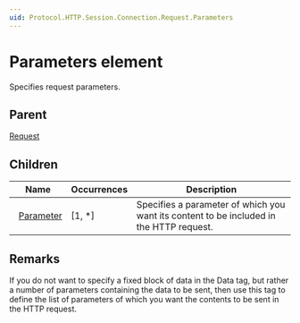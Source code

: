 ```yaml
---
uid: Protocol.HTTP.Session.Connection.Request.Parameters
---
```


# Parameters element

Specifies request parameters.

## Parent

[Request](xref:Protocol.HTTP.Session.Connection.Request)

## Children

|Name|Occurrences|Description|
|--- |--- |--- |
|&nbsp;&nbsp;[Parameter](xref:Protocol.HTTP.Session.Connection.Request.Parameters.Parameter)|[1, *]|Specifies a parameter of which you want its content to be included in the HTTP request.|

## Remarks

If you do not want to specify a fixed block of data in the Data tag, but rather a number of parameters containing the data to be sent, then use this tag to define the list of parameters of which you want the contents to be sent in the HTTP request.
